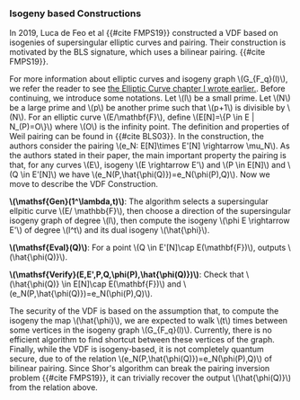 ### Isogeny based Constructions

In 2019, Luca de Feo et al {{#cite FMPS19}} constructed a VDF based on isogenies of supersingular elliptic curves and pairing. Their construction is motivated by the BLS signature, which uses a bilinear pairing. {{#cite FMPS19}}.

For more information about elliptic curves and isogeny graph \\(G\_{F_q}(l)\\), we refer the reader to see [the Elliptic Curve chapter I wrote earlier.](https://github.com/orochi-network/cookbook/tree/vdf/src/isogeny-based-crypto). Before continuing, we introduce some notations. Let \\(l\\) be a small prime. Let \\(N\\) be a large prime and \\(p\\) be another prime such that \\(p+1\\) is divisible by \\(N\\). For an elliptic curve \\(E/\mathbf{F}\\), define \\(E[N]=\\{P \in E | N_(P)=O\\}\\) where \\(O\\) is the infinity point.
The definition and properties of Weil pairing can be found in {{#cite BLS03}}. In the construction, the authors consider the pairing \\(e_N: E[N]\times E'[N] \rightarrow \mu_N\\). As the authors stated in their paper, the main important property the pairing is that, for any curves \\(E\\), isogeny \\(E \rightarrow E'\\) and \\(P \in E[N]\\) and \\(Q \in E'[N]\\) we have \\(e_N(P,\hat{\phi(Q)})=e_N(\phi(P),Q)\\). Now we move to describe the VDF Construction.

**\\(\mathsf{Gen}(1^\lambda,t)\\)**: The algorithm selects a supersingular ellpitic curve \\(E/ \mathbb{F}\\), then choose a direction of the supersingular isogeny graph of degree \\(l\\), then compute the isogeny \\(\phi E \rightarrow E'\\) of degree \\(l^t\\) and its dual isogeny \\(\hat{\phi}\\).

**\\(\mathsf{Eval}(Q)\\)**: For a point \\(Q \in E'[N]\cap E(\mathbf{F})\\), outputs \\(\hat{\phi(Q)}\\).

**\\(\mathsf{Verify}(E,E',P,Q,\phi(P),\hat{\phi(Q)})\\)**: Check that \\(\hat{\phi(Q)} \in E[N]\cap E(\mathbf{F})\\) and \\(e_N(P,\hat{\phi(Q)})=e_N(\phi(P),Q)\\).

The security of the VDF is based on the assumption that, to compute the isogeny the map \\(\hat{\phi}\\), we are expected to walk \\(t\\) times between some vertices in the isogeny graph \\(G\_{F_q}(l)\\). Currently, there is no efficient algorithm to find shortcut between these vertices of the graph. Finally, while the VDF is isogeny-based, it is not completely quantum secure, due to of the relation \\(e_N(P,\hat{\phi(Q)})=e_N(\phi(P),Q)\\) of bilinear pairing. Since Shor's algorithm can break the pairing inversion problem {{#cite FMPS19}}, it can trivially recover the output \\(\hat{\phi(Q)}\\) from the relation above.
